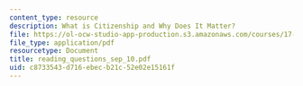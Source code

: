 ```yaml
---
content_type: resource
description: What is Citizenship and Why Does It Matter?
file: https://ol-ocw-studio-app-production.s3.amazonaws.com/courses/17-042-citizenship-and-pluralism-fall-2003/c8733543d716ebecb21c52e02e15161f_reading_questions_sep_10.pdf
file_type: application/pdf
resourcetype: Document
title: reading_questions_sep_10.pdf
uid: c8733543-d716-ebec-b21c-52e02e15161f
---
```

